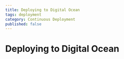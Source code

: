 ```yaml
---
title: Deploying to Digital Ocean
tags: deployment
category: Continuous Deployment
published: false
---
```


# Deploying to Digital Ocean
